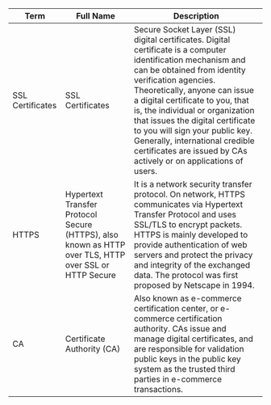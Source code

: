 | Term | Full Name | Description |
|---|---|---|
| SSL Certificates | SSL Certificates | Secure Socket Layer (SSL) digital certificates. Digital certificate is a computer identification mechanism and can be obtained from identity verification agencies. Theoretically, anyone can issue a digital certificate to you, that is, the individual or organization that issues the digital certificate to you will sign your public key. Generally, international credible certificates are issued by CAs actively or on applications of users. |
| HTTPS | Hypertext Transfer Protocol Secure (HTTPS), also known as HTTP over TLS, HTTP over SSL or HTTP Secure | It is a network security transfer protocol. On network, HTTPS communicates via Hypertext Transfer Protocol and uses SSL/TLS to encrypt packets. HTTPS is mainly developed to provide authentication of web servers and protect the privacy and integrity of the exchanged data. The protocol was first proposed by Netscape in 1994.|
| CA | Certificate Authority (CA) | Also known as e-commerce certification center, or e-commerce certification authority. CAs issue and manage digital certificates, and are responsible for validation public keys in the public key system as the trusted third parties in e-commerce transactions. |
